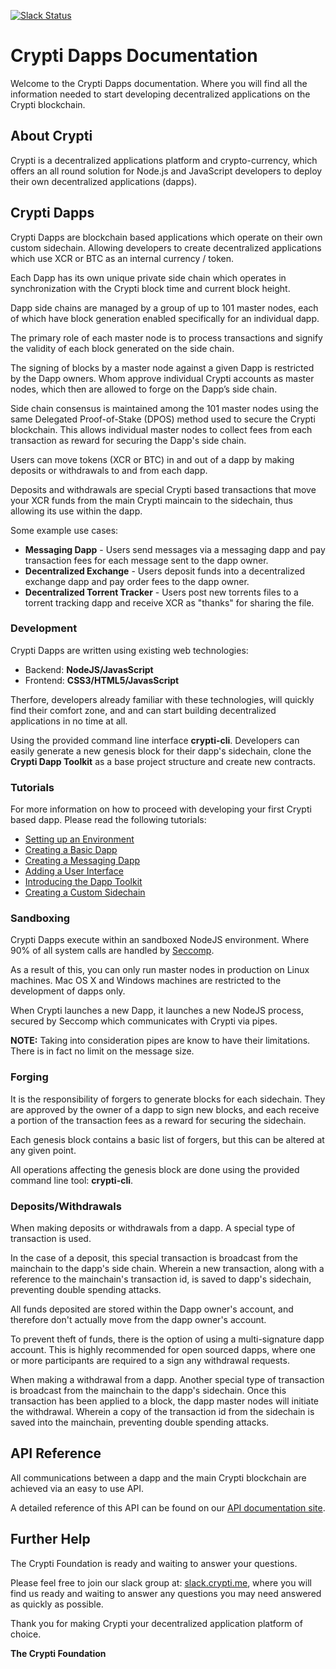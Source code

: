 [![Slack Status](http://slack.crypti.me/badge.svg)](http://slack.crypti.me)

# Crypti Dapps Documentation

Welcome to the Crypti Dapps documentation. Where you will find all the information needed to start developing decentralized applications on the Crypti blockchain.

## About Crypti

Crypti is a decentralized applications platform and crypto-currency, which offers an all round solution for Node.js and JavaScript developers to deploy their own decentralized applications (dapps).

## Crypti Dapps

Crypti Dapps are blockchain based applications which operate on their own custom sidechain. Allowing developers to create decentralized applications which use XCR or BTC as an internal currency / token.

Each Dapp has its own unique private side chain which operates in synchronization with the Crypti block time and current block height.

Dapp side chains are managed by a group of up to 101 master nodes, each of which have block generation enabled specifically for an individual dapp.

The primary role of each master node is to process transactions and signify the validity of each block generated on the side chain.

The signing of blocks by a master node against a given Dapp is restricted by the Dapp owners. Whom approve individual Crypti accounts as master nodes, which then are allowed to forge on the Dapp’s side chain.

Side chain consensus is maintained among the 101 master nodes using the same Delegated Proof-of-Stake (DPOS) method used to secure the Crypti blockchain. This allows individual master nodes to collect fees from each transaction as reward for securing the Dapp's side chain.

Users can move tokens (XCR or BTC) in and out of a dapp by making deposits or withdrawals to and from each dapp.

Deposits and withdrawals are special Crypti based transactions that move your XCR funds from the main Crypti maincain to the sidechain, thus allowing its use within the dapp.

Some example use cases:

  * **Messaging Dapp** - Users send messages via a messaging dapp and pay transaction fees for each message sent to the dapp owner.
  * **Decentralized Exchange** - Users deposit funds into a decentralized exchange dapp and pay order fees to the dapp owner.
  * **Decentralized Torrent Tracker** - Users post new torrents files to a torrent tracking dapp and receive XCR as "thanks" for sharing the file.

### Development

Crypti Dapps are written using existing web technologies:

  * Backend: **NodeJS/JavasScript**
  * Frontend: **CSS3/HTML5/JavasScript**

Therfore, developers already familiar with these technologies, will quickly find their comfort zone, and and can start building decentralized applications in no time at all.

Using the provided command line interface **crypti-cli**. Developers can easily generate a new genesis block for their dapp's sidechain, clone the **Crypti Dapp Toolkit** as a base project structure and create new contracts.

### Tutorials

For more information on how to proceed with developing your first Crypti based dapp. Please read the following tutorials:

* [Setting up an Environment](EnvironmentSetup.md)
* [Creating a Basic Dapp](BasicDapp.md)
* [Creating a Messaging Dapp](MessagingDapp.md)
* [Adding a User Interface](UserInterface.md)
* [Introducing the Dapp Toolkit](DappToolkit.md)
* [Creating a Custom Sidechain](Sidechain.md)

### Sandboxing

Crypti Dapps execute within an sandboxed NodeJS environment. Where 90% of all system calls are handled by [Seccomp](https://en.wikipedia.org/wiki/Seccomp).

As a result of this, you can only run master nodes in production on Linux machines. Mac OS X and Windows machines are restricted to the development of dapps only.

When Crypti launches a new Dapp, it launches a new NodeJS process, secured by Seccomp which communicates with Crypti via pipes.

**NOTE:** Taking into consideration pipes are know to have their limitations. There is in fact no limit on the message size.

### Forging

It is the responsibility of forgers to generate blocks for each sidechain. They are approved by the owner of a dapp to sign new blocks, and each receive a portion of the transaction fees as a reward for securing the sidechain.

Each genesis block contains a basic list of forgers, but this can be altered at any given point.

All operations affecting the genesis block are done using the provided command line tool: **crypti-cli**.

### Deposits/Withdrawals

When making deposits or withdrawals from a dapp. A special type of transaction is used.

In the case of a deposit, this special transaction is broadcast from the mainchain to the dapp's side chain. Wherein a new transaction, along with a reference to the mainchain's transaction id, is saved to dapp's sidechain, preventing double spending attacks.

All funds deposited are stored within the Dapp owner's account, and therefore don't actually move from the dapp owner's account.

To prevent theft of funds, there is the option of using a multi-signature dapp account. This is highly recommended for open sourced dapps, where one or more participants are required to a sign any withdrawal requests.

When making a withdrawal from a dapp. Another special type of transaction is broadcast from the mainchain to the dapp's sidechain. Once this transaction has been applied to a block, the dapp master nodes will initiate the withdrawal. Wherein a copy of the transaction id from the sidechain is saved into the mainchain, preventing double spending attacks.

## API Reference

All communications between a dapp and the main Crypti blockchain are achieved via an easy to use API.

A detailed reference of this API can be found on our [API documentation site](http://docs.crypti.me).

## Further Help

The Crypti Foundation is ready and waiting to answer your questions.

Please feel free to join our slack group at: [slack.crypti.me](slack.crypti.me), where you will find us ready and waiting to answer any questions you may need answered as quickly as possible.

Thank you for making Crypti your decentralized application platform of choice.

**The Crypti Foundation**
